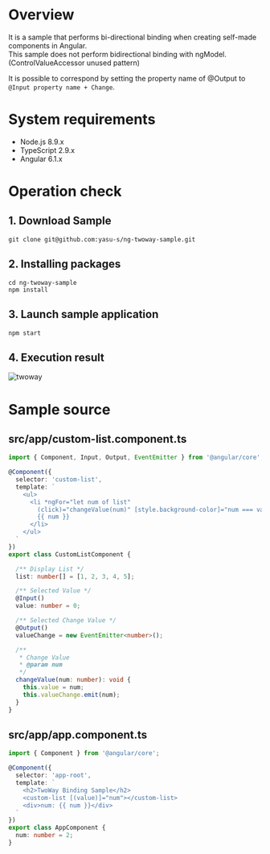 # Overview

It is a sample that performs bi-directional binding when creating self-made components in Angular.  
This sample does not perform bidirectional binding with ngModel. (ControlValueAccessor unused pattern)  

It is possible to correspond by setting the property name of @Output to `@Input property name + Change`.

# System requirements

* Node.js 8.9.x
* TypeScript 2.9.x
* Angular 6.1.x

# Operation check  

## 1. Download Sample

```
git clone git@github.com:yasu-s/ng-twoway-sample.git
```

## 2. Installing packages 

```
cd ng-twoway-sample
npm install
```

## 3. Launch sample application

```
npm start
```

## 4. Execution result  

![twoway](https://user-images.githubusercontent.com/2668146/44337941-4d70ab00-a4b7-11e8-9bdc-c14836f6ce42.gif)

# Sample source

## src/app/custom-list.component.ts

```typescript
import { Component, Input, Output, EventEmitter } from '@angular/core';

@Component({
  selector: 'custom-list',
  template: `
    <ul>
      <li *ngFor="let num of list"
        (click)="changeValue(num)" [style.background-color]="num === value ? 'yellow' : 'white'">
        {{ num }}
      </li>
    </ul>
  `
})
export class CustomListComponent {

  /** Display List */
  list: number[] = [1, 2, 3, 4, 5];

  /** Selected Value */
  @Input()
  value: number = 0;

  /** Selected Change Value */
  @Output()
  valueChange = new EventEmitter<number>();

  /**
   * Change Value
   * @param num
   */
  changeValue(num: number): void {
    this.value = num;
    this.valueChange.emit(num);
  }
}
```

## src/app/app.component.ts

```typescript
import { Component } from '@angular/core';

@Component({
  selector: 'app-root',
  template: `
    <h2>TwoWay Binding Sample</h2>
    <custom-list [(value)]="num"></custom-list>
    <div>num: {{ num }}</div>
  `
})
export class AppComponent {
  num: number = 2;
}
```
